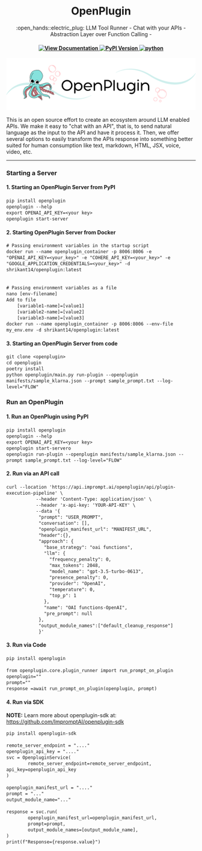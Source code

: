 <h1 align="center">
        OpenPlugin
    </h1>
    <p align="center">
        <p align="center">:open_hands::electric_plug: LLM Tool Runner - Chat with your APIs - Abstraction Layer over Function Calling -
        <br>
    </p>
<h4 align="center">
    <a href="https://openplugin.com/" target="_blank">
        <img src="https://img.shields.io/badge/view-documentation-blue" alt="View Documentation">
    </a>
    <a href="https://pypi.org/project/openplugin/" target="_blank">
        <img src="https://img.shields.io/pypi/v/openplugin.svg" alt="PyPI Version">
    </a>
    <a href="https://pypi.org/project/openplugin/" target="_blank">
        <img src="https://img.shields.io/badge/Python-3.9-blue" alt="python">
    </a>
</h4>

![Openplugin banner image](docs/source/_images/openplugin_hero_header.png)


This is an open source effort to create an ecosystem around LLM enabled APIs. We make it easy to "chat with an API", that is, to send natural language as the input to the API and have it process it. Then, we offer several options to easily transform the APIs response into something better suited for human consumption like text, markdown, HTML, JSX, voice, video, etc.

---

### Starting a Server

#### 1. Starting an OpenPlugin Server from PyPI

```
pip install openplugin
openplugin --help
export OPENAI_API_KEY=<your key>
openplugin start-server
```

#### 2. Starting OpenPlugin Server from Docker

```
# Passing environment variables in the startup script
docker run --name openplugin_container -p 8006:8006 -e "OPENAI_API_KEY=<your_key>" -e "COHERE_API_KEY=<your_key>" -e "GOOGLE_APPLICATION_CREDENTIALS=<your_key>" -d shrikant14/openplugin:latest
  

# Passing environment variables as a file
nano [env-filename]
Add to file
    [variable1-name]=[value1]
    [variable2-name]=[value2]
    [variable3-name]=[value3]
docker run --name openplugin_container -p 8006:8006 --env-file my_env.env -d shrikant14/openplugin:latest

```

#### 3. Starting an OpenPlugin Server from code

```
git clone <openplugin>
cd openplugin
poetry install
python openplugin/main.py run-plugin --openplugin manifests/sample_klarna.json --prompt sample_prompt.txt --log-level="FLOW"
```

### Run an OpenPlugin

#### 1. Run an OpenPlugin using PyPI

```
pip install openplugin
openplugin --help
export OPENAI_API_KEY=<your key>
openplugin start-servero
openplugin run-plugin --openplugin manifests/sample_klarna.json --prompt sample_prompt.txt --log-level="FLOW"
```

#### 2. Run via an API call 

```
curl --location 'https://api.imprompt.ai/openplugin/api/plugin-execution-pipeline' \
           --header 'Content-Type: application/json' \
           --header 'x-api-key: 'YOUR-API-KEY' \
           --data '{
            "prompt": "USER_PROMPT",
            "conversation": [],
            "openplugin_manifest_url": "MANIFEST_URL",
            "header":{},
            "approach": {
              "base_strategy": "oai functions",
              "llm": {
                "frequency_penalty": 0,
                "max_tokens": 2048,
                "model_name": "gpt-3.5-turbo-0613",
                "presence_penalty": 0,
                "provider": "OpenAI",
                "temperature": 0,
                "top_p": 1
              },
              "name": "OAI functions-OpenAI",
              "pre_prompt": null
            },
            "output_module_names":["default_cleanup_response"]
            }'
```

#### 3. Run via Code

```
pip install openplugin

from openplugin.core.plugin_runner import run_prompt_on_plugin
openplugin=""
prompt=""
response =await run_prompt_on_plugin(openplugin, prompt)
```

#### 4. Run via SDK

**NOTE:** Learn more about openplugin-sdk at: https://github.com/ImpromptAI/openplugin-sdk

```
pip install openplugin-sdk

remote_server_endpoint = "...."
openplugin_api_key = "...."
svc = OpenpluginService(
        remote_server_endpoint=remote_server_endpoint, api_key=openplugin_api_key
)

openplugin_manifest_url = "...."
prompt = "..."
output_module_name="..."

response = svc.run(
        openplugin_manifest_url=openplugin_manifest_url,
        prompt=prompt,
        output_module_names=[output_module_name],
)
print(f"Response={response.value}")
```





